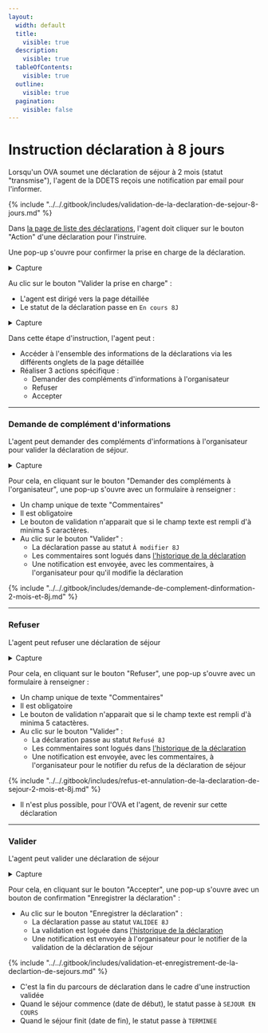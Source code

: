 ```yaml
---
layout:
  width: default
  title:
    visible: true
  description:
    visible: true
  tableOfContents:
    visible: true
  outline:
    visible: true
  pagination:
    visible: false
---
```


# Instruction déclaration à 8 jours

Lorsqu'un OVA soumet une déclaration de séjour à 2 mois (statut "transmise"), l'agent de la DDETS reçois une notification par email pour l'informer.&#x20;

{% include "../../.gitbook/includes/validation-de-la-declaration-de-sejour-8-jours.md" %}

Dans [la page de liste des déclarations](page-de-liste-des-declarations.md), l'agent doit cliquer sur le bouton "Action" d'une déclaration pour l'instruire.&#x20;

Une pop-up s'ouvre pour confirmer la prise en charge de la déclaration.&#x20;

<details>

<summary>Capture</summary>

<figure><img src="../../.gitbook/assets/Capture d’écran 2025-07-07 à 11.02.48.png" alt=""><figcaption><p>Pop-up de prise en charge de la déclaration de séjour par un agent</p></figcaption></figure>

</details>

Au clic sur le bouton "Valider la prise en charge" :&#x20;

* L'agent est dirigé vers la page détaillée
* Le statut de la déclaration passe en `En cours 8J`

<details>

<summary>Capture</summary>

<figure><img src="../../.gitbook/assets/Capture d’écran 2025-07-07 à 11.04.49.png" alt=""><figcaption><p>Page détaillé d'une déclaration de séjour pour l'instruction</p></figcaption></figure>

</details>

Dans cette étape d'instruction, l'agent peut :&#x20;

* Accéder à l'ensemble des informations de la déclarations via les différents onglets de la page détaillée
* Réaliser 3 actions spécifique :
  * Demander des compléments d'informations à l'organisateur
  * Refuser
  * Accepter

***

### Demande de complément d'informations

L'agent peut demander des compléments d'informations à l'organisateur pour valider la déclaration de séjour.

<details>

<summary>Capture</summary>

<figure><img src="../../.gitbook/assets/Capture d’écran 2025-07-07 à 11.07.37.png" alt=""><figcaption><p>Pop-up de "Demander des compléments à l'organisateur"</p></figcaption></figure>

</details>

Pour cela, en cliquant sur le bouton "Demander des compléments à l'organisateur", une pop-up s'ouvre avec un formulaire à renseigner :&#x20;

* Un champ unique de texte "Commentaires"
* Il est obligatoire
* Le bouton de validation n'apparait que si le champ texte est rempli d'à minima 5 caractères.&#x20;
* Au clic sur le bouton "Valider" :&#x20;
  * La déclaration passe au statut `À modifier 8J`
  * Les commentaires sont logués dans [l'historique de la déclaration](../../front-ova/declaration-de-sejour/page-detaillee-declaration.md#id-3.-historique-de-la-declaration)
  * Une notification est envoyée, avec les commentaires, à l'organisateur pour qu'il modifie la déclaration

{% include "../../.gitbook/includes/demande-de-complement-dinformation-2-mois-et-8j.md" %}

***

### Refuser

L'agent peut refuser une déclaration de séjour&#x20;

<details>

<summary>Capture</summary>

<figure><img src="../../.gitbook/assets/Capture d’écran 2025-07-07 à 11.10.27.png" alt=""><figcaption><p>Pop-up de "Refus"</p></figcaption></figure>

</details>

Pour cela, en cliquant sur le bouton "Refuser", une pop-up s'ouvre avec un formulaire à renseigner :&#x20;

* Un champ unique de texte "Commentaires"
* Il est obligatoire
* Le bouton de validation n'apparait que si le champ texte est rempli d'à minima 5 catactères.&#x20;
* Au clic sur le bouton "Valider" :&#x20;
  * La déclaration passe au statut `Refusé 8J`
  * Les commentaires sont logués dans [l'historique de la déclaration](../../front-ova/declaration-de-sejour/page-detaillee-declaration.md#id-3.-historique-de-la-declaration)
  * Une notification est envoyée, avec les commentaires, à l'organisateur pour le notifier du refus de la déclaration de séjour

{% include "../../.gitbook/includes/refus-et-annulation-de-la-declaration-de-sejour-2-mois-et-8j.md" %}

* Il n'est plus possible, pour l'OVA et l'agent, de revenir sur cette déclaration

***

### Valider

L'agent peut valider une déclaration de séjour&#x20;

<details>

<summary>Capture</summary>

<figure><img src="../../.gitbook/assets/Capture d’écran 2025-07-07 à 11.12.38.png" alt=""><figcaption><p>Pop-up de validation</p></figcaption></figure>

</details>

Pour cela, en cliquant sur le bouton "Accepter", une pop-up s'ouvre avec un bouton de confirmation "Enregistrer la déclaration" :&#x20;

* Au clic sur le bouton "Enregistrer la déclaration" :&#x20;
  * La déclaration passe au statut `VALIDEE 8J`
  * La validation est loguée dans [l'historique de la déclaration](../../front-ova/declaration-de-sejour/page-detaillee-declaration.md#id-3.-historique-de-la-declaration)
  * Une notification est envoyée à l'organisateur pour le notifier de la validation de la déclaration de séjour

{% include "../../.gitbook/includes/validation-et-enregistrement-de-la-declartion-de-sejours.md" %}

* C'est la fin du parcours de déclaration dans le cadre d'une instruction validée
* Quand le séjour commence (date de début), le statut passe à `SEJOUR EN COURS`&#x20;
* Quand le séjour finit (date de fin), le statut passe à `TERMINEE`&#x20;

